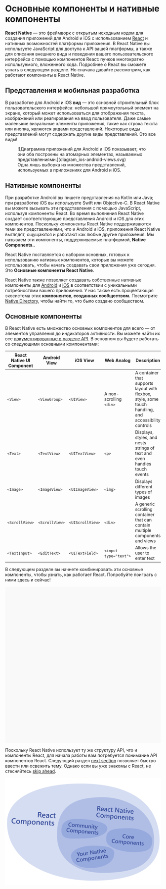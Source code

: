 # Основные компоненты и нативные компоненты

**React Native** — это фреймворк с открытым исходным кодом для создания приложений для Android и iOS с использованием [React](https://reactdev.ru/) и нативных возможностей платформы приложения. В React Native вы используете JavaScript для доступа к API вашей платформы, а также для описания внешнего вида и поведения вашего пользовательского интерфейса с помощью компонентов React: пучков многократно используемого, вложенного кода. Подробнее о React вы сможете узнать в следующем разделе. Но сначала давайте рассмотрим, как работают компоненты в React Native.

## Представления и мобильная разработка

В разработке для Android и iOS **вид** — это основной строительный блок пользовательского интерфейса: небольшой прямоугольный элемент на экране, который может использоваться для отображения текста, изображений или реагирования на ввод пользователя. Даже самые маленькие визуальные элементы приложения, такие как строка текста или кнопка, являются видами представлений. Некоторые виды представлений могут содержать другие виды представлений. Это все виды!

<figure markdown>
![Диаграмма приложений для Android и iOS показывает, что они оба построены на атомарных элементах, называемых представлениями.](diagram_ios-android-views.svg)
<figcaption>Одна лишь выборка из множества представлений, используемых в приложениях для Android и iOS.</figcaption>
</figure>

## Нативные компоненты

При разработке Android вы пишете представления на Kotlin или Java; при разработке iOS вы используете Swift или Objective-C. В React Native вы можете вызывать эти представления с помощью JavaScript, используя компоненты React. Во время выполнения React Native создает соответствующие представления Android и iOS для этих компонентов. Поскольку компоненты React Native поддерживаются теми же представлениями, что и Android и iOS, приложения React Native выглядят, ощущаются и работают как любые другие приложения. Мы называем эти компоненты, поддерживаемые платформой, **Native Components.**.

React Native поставляется с набором основных, готовых к использованию нативных компонентов, которые вы можете использовать, чтобы начать создавать свои приложения уже сегодня. Это **Основные компоненты React Native**.

React Native также позволяет создавать собственные нативные компоненты для [Android](native-components-android.md) и [iOS](native-components-ios.md) в соответствии с уникальными потребностями вашего приложения. У нас также есть процветающая экосистема этих **компонентов, созданных сообществом.** Посмотрите [Native Directory](https://reactnative.directory), чтобы найти то, что было создано сообществом.

<!-- 0001.part.md -->

## Основные компоненты

В React Native есть множество основных компонентов для всего — от элементов управления до индикаторов активности. Вы можете найти их все [документированные в разделе API](../components/components-and-apis.md). В основном вы будете работать со следующими основными компонентами:

| React Native UI Component | Android View   | iOS View         | Web Analog              | Description                                                                                           |
| ------------------------- | -------------- | ---------------- | ----------------------- | ----------------------------------------------------------------------------------------------------- |
| `<View>`                  | `<ViewGroup>`  | `<UIView>`       | A non-scrolling `<div>` | A container that supports layout with flexbox, style, some touch handling, and accessibility controls |
| `<Text>`                  | `<TextView>`   | `<UITextView>`   | `<p>`                   | Displays, styles, and nests strings of text and even handles touch events                             |
| `<Image>`                 | `<ImageView>`  | `<UIImageView>`  | `<img>`                 | Displays different types of images                                                                    |
| `<ScrollView>`            | `<ScrollView>` | `<UIScrollView>` | `<div>`                 | A generic scrolling container that can contain multiple components and views                          |
| `<TextInput>`             | `<EditText>`   | `<UITextField>`  | `<input type="text">`   | Allows the user to enter text                                                                         |

В следующем разделе вы начнете комбинировать эти основные компоненты, чтобы узнать, как работает React. Попробуйте поиграть с ними здесь и сейчас!

<div data-snack-id="@bndby/hello-world" data-snack-platform="web" data-snack-preview="true" data-snack-theme="light" style="overflow:hidden;background:#F9F9F9;border:1px solid var(--color-border);border-radius:4px;height:505px;width:100%"></div>
<script async src="https://snack.expo.dev/embed.js"></script>

Поскольку React Native использует ту же структуру API, что и компоненты React, для начала работы вам потребуется понимание API компонентов React. Следующий раздел [next section](intro-react) позволяет быстро ввести или освежить тему. Однако если вы уже знакомы с React, не стесняйтесь [skip ahead](handling-text-input).

![Диаграмма, показывающая, что основные компоненты React Native являются подмножеством компонентов React, которые поставляются с React Native.](diagram_react-native-components.svg)
